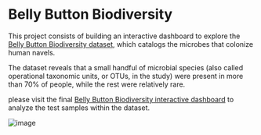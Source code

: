 # Belly Button Biodiversity

This project consists of building an interactive dashboard to explore the <a href="http://robdunnlab.com/projects/belly-button-biodiversity/" target="_blank">Belly Button Biodiversity dataset</a>, which catalogs the microbes that colonize human navels.

The dataset reveals that a small handful of microbial species (also called operational taxonomic units, or OTUs, in the study) were present in more than 70% of people, while the rest were relatively rare.

please visit the final <a href="https://eabouche.github.io/belly-button-challenge/" target="_blank" rel="noopener noreferrer">Belly Button Biodiversity interactive dashboard</a> to analyze the test samples within the dataset.



       
![image](https://user-images.githubusercontent.com/115383317/221377447-690e5782-6a27-4848-9f17-87a03cbe24fc.png)
